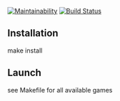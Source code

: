 [![Maintainability](https://api.codeclimate.com/v1/badges/793483dd948a1d0414ae/maintainability)](https://codeclimate.com/github/felixcatto/project-lvl1-s160/maintainability)
[![Build Status](https://travis-ci.org/felixcatto/project-lvl1-s160.svg?branch=master)](https://travis-ci.org/felixcatto/project-lvl1-s160)

## Installation
make install

## Launch
see Makefile for all available games
